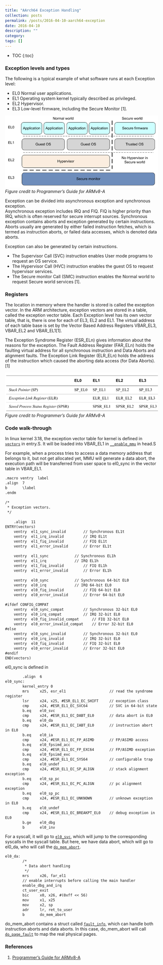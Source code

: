 ```yaml
---
title: "AArch64 Exception Handling"
collection: posts
permalink: /posts/2016-04-10-aarch64-exception
date: 2016-04-10
description: ""
category: 
tags: []
---
```

* TOC
{:toc}

### Exception levels and types

The following is a typical example of what software runs at each Exception level: 
* EL0 Normal user applications.
* EL1 Operating system kernel typically described as privileged.
* EL2 Hypervisor.
* EL3 Low-level firmware, including the Secure Monitor [1].

![exception level](../assets/image/exception-level.png)  
*Figure credit to Programmer’s Guide for ARMv8-A*

Exception can be divided into asynchronous exception and synchronous exception.  
Asynchronous exception includes IRQ and FIQ. FIQ is higher priority than IRQ, which is often reserved for secure interrupt sources.
Synchronous exception contains aborts and exception generated by certain instructions.
Aborts usually are generated by either failed instruction fetches, which is termed as instruction aborts, or failed data accesses, which is denoted data aborts. 

Exception can also be generated by certain instructions. 
* The Supervisor Call (SVC) instruction enables User mode programs to request an OS service.
* The Hypervisor Call (HVC) instruction enables the guest OS to request hypervisor services.
* The Secure monitor Call (SMC) instruction enables the Normal world to request Secure world services [1].

### Registers
The location in memory where the handler is stored is called the exception vector. In the ARM architecture, exception vectors are stored in a table, called the exception vector table. Each Exception level has its own vector table, that is, there is one for each of EL3, EL2 and EL1. The virtual address of each table base is set by the Vector Based Address Registers VBAR_EL3, VBAR_EL2 and VBAR_EL1[1].

The Exception Syndrome Register (ESR_ELn) gives information about the reasons for the exception. The Fault Address Register (FAR_ELn) holds the faulting virtual address for all synchronous instruction and Data Aborts and alignment faults.
The Exception Link Register (ELR_ELn) holds the address of the instruction which caused the aborting data access (for Data Aborts). [1]

![exception reg](../assets/image/exception-reg.png)  
*Figure credit to Programmer’s Guide for ARMv8-A*

### Code walk-through
In linux kernel 3.18, the exception vector table for kernel is defined in [`vectors`](https://elixir.bootlin.com/linux/v3.18/source/arch/arm64/kernel/entry.S#L183) in entry.S. It will be loaded into VBAR_EL1 in [`__enable_mmu`](https://elixir.bootlin.com/linux/v3.18/source/arch/arm64/kernel/head.S#L449) in head.S

For example, when a process tries to access a data memory address that belongs to it, but not get allocated yet, MMU will generate a data abort, the execution path will be transferred from user space to el0_sync in the vector table in VBAR_EL1.

```
.macro ventry  label
.align  7
b       \label
.endm

/*
 * Exception vectors.
 */

	.align	11
ENTRY(vectors)
	ventry	el1_sync_invalid		// Synchronous EL1t
	ventry	el1_irq_invalid			// IRQ EL1t
	ventry	el1_fiq_invalid			// FIQ EL1t
	ventry	el1_error_invalid		// Error EL1t

	ventry	el1_sync			// Synchronous EL1h
	ventry	el1_irq				// IRQ EL1h
	ventry	el1_fiq_invalid			// FIQ EL1h
	ventry	el1_error_invalid		// Error EL1h

	ventry	el0_sync			// Synchronous 64-bit EL0
	ventry	el0_irq				// IRQ 64-bit EL0
	ventry	el0_fiq_invalid			// FIQ 64-bit EL0
	ventry	el0_error_invalid		// Error 64-bit EL0

#ifdef CONFIG_COMPAT
	ventry	el0_sync_compat			// Synchronous 32-bit EL0
	ventry	el0_irq_compat			// IRQ 32-bit EL0
	ventry	el0_fiq_invalid_compat		// FIQ 32-bit EL0
	ventry	el0_error_invalid_compat	// Error 32-bit EL0
#else
	ventry	el0_sync_invalid		// Synchronous 32-bit EL0
	ventry	el0_irq_invalid			// IRQ 32-bit EL0
	ventry	el0_fiq_invalid			// FIQ 32-bit EL0
	ventry	el0_error_invalid		// Error 32-bit EL0
#endif
END(vectors)
```
el0_sync is defined in
```
        .align  6
el0_sync:
        kernel_entry 0
        mrs     x25, esr_el1                    // read the syndrome register
        lsr     x24, x25, #ESR_EL1_EC_SHIFT     // exception class
        cmp     x24, #ESR_EL1_EC_SVC64          // SVC in 64-bit state
        b.eq    el0_svc
        cmp     x24, #ESR_EL1_EC_DABT_EL0       // data abort in EL0
        b.eq    el0_da
        cmp     x24, #ESR_EL1_EC_IABT_EL0       // instruction abort in EL0
        b.eq    el0_ia
        cmp     x24, #ESR_EL1_EC_FP_ASIMD       // FP/ASIMD access
        b.eq    el0_fpsimd_acc
        cmp     x24, #ESR_EL1_EC_FP_EXC64       // FP/ASIMD exception
        b.eq    el0_fpsimd_exc
        cmp     x24, #ESR_EL1_EC_SYS64          // configurable trap
        b.eq    el0_undef
        cmp     x24, #ESR_EL1_EC_SP_ALIGN       // stack alignment exception
        b.eq    el0_sp_pc
        cmp     x24, #ESR_EL1_EC_PC_ALIGN       // pc alignment exception
        b.eq    el0_sp_pc
        cmp     x24, #ESR_EL1_EC_UNKNOWN        // unknown exception in EL0
        b.eq    el0_undef
        cmp     x24, #ESR_EL1_EC_BREAKPT_EL0    // debug exception in EL0
        b.ge    el0_dbg
        b       el0_inv
```

For a syscall, it will go to [`el0_svc`](https://elixir.bootlin.com/linux/v3.18/source/arch/arm64/kernel/entry.S#L644), which will jump to the corresponding syscalls in the syscall table. But here, we have data abort, which will go to el0_da, who will call the [`do_mem_abort`](https://elixir.bootlin.com/linux/v3.18/source/arch/arm64/mm/fault.c#L454).

```
el0_da:
        /*
         * Data abort handling
         */
        mrs     x26, far_el1
        // enable interrupts before calling the main handler
        enable_dbg_and_irq
        ct_user_exit
        bic     x0, x26, #(0xff << 56)
        mov     x1, x25
        mov     x2, sp
        adr     lr, ret_to_user
        b       do_mem_abort
```


do_mem_abort contains a struct called [`fault_info`](https://elixir.bootlin.com/linux/v3.18/source/arch/arm64/mm/fault.c#L378), which can handle both instruction aborts and data aborts. In this case, do_mem_abort will call [`do_page_fault`](https://elixir.bootlin.com/linux/v3.18/source/arch/arm64/mm/fault.c#L194) to map the real physical pages.


### References
1. [Programmer’s Guide for ARMv8-A](http://infocenter.arm.com/help/topic/com.arm.doc.den0024a/DEN0024A_v8_architecture_PG.pdf)
